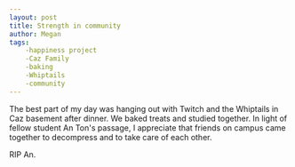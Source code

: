 ```yaml
---
layout: post
title: Strength in community
author: Megan
tags:
    -happiness project
    -Caz Family
    -baking
    -Whiptails
    -community
---
```

The best part of my day was hanging out with Twitch and the Whiptails in Caz basement after dinner. We baked treats and studied together. In light of fellow student An Ton's passage, I appreciate that friends on campus came together to decompress and to take care of each other.

RIP An.